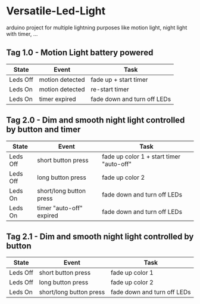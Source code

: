 # Versatile-Led-Light
arduino project for multiple lightning purposes like motion light, night light with timer, ...


## Tag 1.0 - Motion Light battery powered
| State  | Event  | Task  |
|---|---|---|
| Leds Off  | motion detected | fade up + start timer |
| Leds On  | motion detected | re-start timer  |
| Leds On  | timer expired  | fade down and turn off LEDs  |

## Tag 2.0 - Dim and smooth night light controlled by button and timer
| State  | Event  | Task  |
|---|---|---|
| Leds Off  | short button press  | fade up color 1  + start timer "auto-off"|
| Leds Off  | long button press  | fade up color 2  |
| Leds On  | short/long button press  | fade down and turn off LEDs  |
| Leds On  | timer "auto-off" expired | fade down and turn off LEDs  |

## Tag 2.1 - Dim and smooth night light controlled by button
| State  | Event  | Task  |
|---|---|---|
| Leds Off  | short button press  | fade up color 1  |
| Leds Off  | long button press  | fade up color 2  |
| Leds On  | short/long button press  | fade down and turn off LEDs  |
